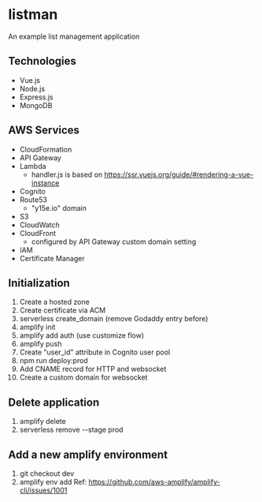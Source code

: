 # listman

An example list management application

## Technologies

* Vue.js
* Node.js
* Express.js
* MongoDB

## AWS Services

* CloudFormation
* API Gateway
* Lambda
  - handler.js is based on https://ssr.vuejs.org/guide/#rendering-a-vue-instance
* Cognito
* Route53
  - "y15e.io" domain
* S3
* CloudWatch
* CloudFront
  - configured by API Gateway custom domain setting
* IAM
* Certificate Manager

## Initialization

1. Create a hosted zone
2. Create certificate via ACM
3. serverless create_domain (remove Godaddy entry before)
4. amplify init
5. amplify add auth (use customize flow)
6. amplify push
7. Create "user_id" attribute in Cognito user pool
8. npm run deploy:prod
9. Add CNAME record for HTTP and websocket
10. Create a custom domain for websocket

## Delete application

1. amplify delete
2. serverless remove --stage prod

## Add a new amplify environment

1. git checkout dev
2. amplify env add
   Ref: https://github.com/aws-amplify/amplify-cli/issues/1001
   
